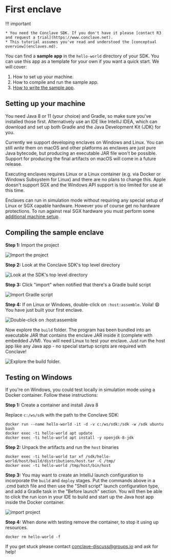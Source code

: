 # First enclave

!!! important

    * You need the Conclave SDK. If you don't have it please [contact R3 and request a trial](https://www.conclave.net).
    * This tutorial assumes you've read and understood the [conceptual overview](enclaves.md).

You can find a **sample app** in the `hello-world` directory of your SDK. You can use this app as a template 
for your own if you want a quick start. We will cover:

1. How to set up your machine.
2. How to compile and run the sample app.
2. [How to write the sample app](writing-hello-world.md).

## Setting up your machine

You need Java 8 or 11 (your choice) and Gradle, so make sure you've installed those first. Alternatively use an IDE
like IntelliJ IDEA, which can download and set up both Gradle and the Java Development Kit (JDK) for you.

Currently we support developing enclaves on Windows and Linux. You can still *write* them on macOS and other
platforms as enclaves are just pure Java bytecode, but producing an executable JAR file won't be possible. Support for 
producing the final artifacts on macOS will come in a future release.

Executing enclaves requires Linux or a Linux container (e.g. via Docker or Windows Subsystem for Linux) and there are
no plans to change this. Apple doesn't support SGX and the Windows API support is too limited for use at this time.

Enclaves can run in simulation mode without requiring any special setup of Linux or SGX capable hardware. However you 
of course get no hardware protections. To run against real SGX hardware you must perform some [additional machine setup](machine-setup.md).

## Compiling the sample enclave

**Step 1:** Import the project
 
![Import the project](./images/import.png)

**Step 2:** Look at the Conclave SDK's top level directory

![Look at the SDK's top level directory](./images/import-sdk.png) 
 
**Step 3:** Click "import" when notified that there's a Gradle build script

![Import Gradle script](./images/gradle-import.png) 
 
**Step 4:** If on Linux or Windows, double-click on `:host:assemble`. Voila! :smile: You have just built your first enclave.
  
![Double-click on `:host:assemble`](./images/gradle-tasks.png)
  
Now explore the `build` folder. The program has been bundled into an executable JAR that contains the enclave JAR inside it
(complete with embedded JVM). You will need Linux to test your enclave. Just run the host app like any Java app - 
no special startup scripts are required with Conclave!
  
![Explore the `build` folder.](./images/build-artifact.png)  
 
## Testing on Windows

If you're on Windows, you could test locally in simulation mode using a Docker container. Follow these instructions: 

**Step 1:** Create a container and install Java 8

Replace `c:/ws/sdk` with the path to the Conclave SDK:

```
docker run --name hello-world -it -d -v c:/ws/sdk:/sdk -w /sdk ubuntu bash
docker exec -ti hello-world apt update
docker exec -ti hello-world apt install -y openjdk-8-jdk
```

**Step 2:** Unpack the artifacts and run the `host` binaries

```
docker exec -ti hello-world tar xf /sdk/hello-world/host/build/distributions/host.tar -C /tmp/  
docker exec -ti hello-world /tmp/host/bin/host  
```

**Step 3:** You may want to create an IntelliJ launch configuration to incorporate the `build` and `deploy` stages.
Put the commands above in a .cmd batch file and then use the "Shell script" launch configuration type, and add
a Gradle task in the "Before launch" section. You will then be able to click the run icon in your IDE to
build and start up the Java host app inside the Docker container.   

![import project](./images/test-deploy.png)

**Step 4:** When done with testing remove the container, to stop it using up resources.  

```
docker rm hello-world -f
```  

If you get stuck please contact [conclave-discuss@groups.io](mailto:conclave-discuss@groups.io) and ask for help!  
